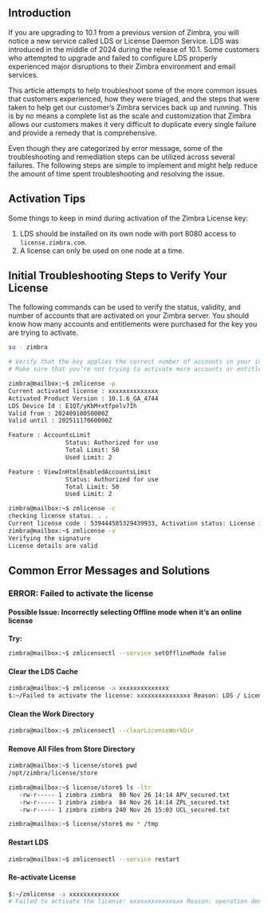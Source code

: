 ## Introduction

If you are upgrading to 10.1 from a previous version of Zimbra, you will notice a new service called LDS or License Daemon Service. LDS was introduced in the middle of 2024 during the release of 10.1. Some customers who attempted to upgrade and failed to configure LDS properly experienced major disruptions to their Zimbra environment and email services.

This article attempts to help troubleshoot some of the more common issues that customers experienced, how they were triaged, and the steps that were taken to help get our customer’s Zimbra services back up and running. This is by no means a complete list as the scale and customization that Zimbra allows our customers makes it very difficult to duplicate every single failure and provide a remedy that is comprehensive.

Even though they are categorized by error message, some of the troubleshooting and remediation steps can be utilized across several failures. The following steps are simple to implement and might help reduce the amount of time spent troubleshooting and resolving the issue.

## Activation Tips

Some things to keep in mind during activation of the Zimbra License key:

1. LDS should be installed on its own node with port 8080 access to `license.zimbra.com`.
2. A license can only be used on one node at a time.

## Initial Troubleshooting Steps to Verify Your License
The following commands can be used to verify the status, validity, and number of accounts that are activated on your Zimbra server. You should know how many accounts and entitlements were purchased for the key you are trying to activate.

```sh
su - zimbra

# Verify that the key applies the correct number of accounts in your invoice.
# Make sure that you’re not trying to activate more accounts or entitlements than what you have in your invoice.

zimbra@mailbox:~$ zmlicense -p
Current activated license : xxxxxxxxxxxxxx
Activated Product Version : 10.1.6_GA_4744
LDS Device Id : E1QT/yKbM+xtfpelv7Ih
Valid from : 20240918050000Z
Valid until : 20251117060000Z

Feature : AccountsLimit
                Status: Authorized for use
                Total Limit: 50
                Used Limit: 2

Feature : ViewInHtmlEnabledAccountsLimit
                Status: Authorized for use
                Total Limit: 50
                Used Limit: 2

zimbra@mailbox:~$ zmlicense -c
checking license status. . .
Current license code : 539444585329439933, Activation status: License is in grace period
zimbra@mailbox:~$ zmlicense -v
Verifying the signature
License details are valid
```

## Common Error Messages and Solutions

### ERROR: Failed to activate the license

#### Possible Issue: Incorrectly selecting Offline mode when it’s an online license

**Try:**

```sh
zimbra@mailbox:~$ zmlicensectl --service setOfflineMode false
```

#### Clear the LDS Cache

```sh
zimbra@mailbox:~$ zmlicense -a xxxxxxxxxxxxxx
$:~/Failed to activate the license: xxxxxxxxxxxxxxx Reason: LDS / License $:~/Server is unreachable.
```

#### Clean the Work Directory

```sh
zimbra@mailbox:~$ zmlicensectl --clearLicenseWorkDir
```

#### Remove All Files from Store Directory

```sh
zimbra@mailbox:~$ license/store$ pwd
/opt/zimbra/license/store

zimbra@mailbox:~$ license/store$ ls -ltr
   -rw-r----- 1 zimbra zimbra  80 Nov 26 14:14 APV_secured.txt
   -rw-r----- 1 zimbra zimbra  84 Nov 26 14:14 ZPL_secured.txt
   -rw-r----- 1 zimbra zimbra 240 Nov 26 15:03 UCL_secured.txt

zimbra@mailbox:~$ license/store$ mv * /tmp
```

#### Restart LDS

```sh
zimbra@mailbox:~$ zmlicensectl --service restart
```

#### Re-activate License

```sh
$:~/zmlicense -a xxxxxxxxxxxxxx
# Failed to activate the license: xxxxxxxxxxxxxxx Reason: operation denied: License is invalid
```
```
